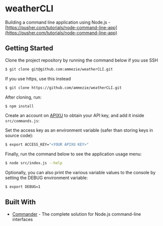 # weatherCLI

Building a command line application using Node.js - [https://pusher.com/tutorials/node-command-line-app](https://pusher.com/tutorials/node-command-line-app)

## Getting Started

Clone the project repository by running the command below if you use SSH

```bash
$ git clone git@github.com:ammezie/weatherCLI.git
```

If you use https, use this instead

```bash
$ git clone https://github.com/ammezie/weatherCLI.git
```

After cloning, run:

```bash
$ npm install
```

Create an account on [APIXU](https://www.apixu.com) to obtain your API key, and add it inside `src/commands.js`:

Set the access key as an environment variable (safer than storing keys in source code):

```bash
$ export ACCESS_KEY="<YOUR APIXU KEY>"
```

Finally, run the command below to see the application usage menu:

```bash
$ node src/index.js --help
```

Optionally, you can also print the various variable values to the console by setting the DEBUG environment variable:

```bash
$ export DEBUG=1
```

## Built With

* [Commander](https://github.com/tj/commander.js) - The complete solution for Node.js command-line interfaces
